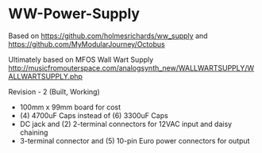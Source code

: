 # WW-Power-Supply

Based on https://github.com/holmesrichards/ww_supply
and https://github.com/MyModularJourney/Octobus

Ultimately based on MFOS Wall Wart Supply http://musicfromouterspace.com/analogsynth_new/WALLWARTSUPPLY/WALLWARTSUPPLY.php

Revision - 2 (Built, Working)

* 100mm x 99mm board for cost
* (4) 4700uF Caps instead of (6) 3300uF Caps
* DC jack and (2) 2-terminal connectors for 12VAC input and daisy chaining
* 3-terminal connector and (5) 10-pin Euro power connectors for output

